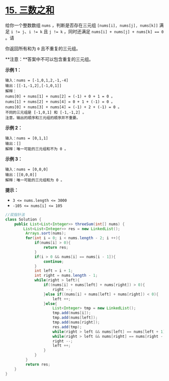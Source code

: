 # [15. 三数之和](https://leetcode.cn/problems/3sum/)

给你一个整数数组 `nums` ，判断是否存在三元组 `[nums[i], nums[j], nums[k]]` 满足 `i != j`、`i != k` 且 `j != k` ，同时还满足 `nums[i] + nums[j] + nums[k] == 0` 。请

你返回所有和为 `0` 且不重复的三元组。

**注意：**答案中不可以包含重复的三元组。

 

 

**示例 1：**

```
输入：nums = [-1,0,1,2,-1,-4]
输出：[[-1,-1,2],[-1,0,1]]
解释：
nums[0] + nums[1] + nums[2] = (-1) + 0 + 1 = 0 。
nums[1] + nums[2] + nums[4] = 0 + 1 + (-1) = 0 。
nums[0] + nums[3] + nums[4] = (-1) + 2 + (-1) = 0 。
不同的三元组是 [-1,0,1] 和 [-1,-1,2] 。
注意，输出的顺序和三元组的顺序并不重要。
```

**示例 2：**

```
输入：nums = [0,1,1]
输出：[]
解释：唯一可能的三元组和不为 0 。
```

**示例 3：**

```
输入：nums = [0,0,0]
输出：[[0,0,0]]
解释：唯一可能的三元组和为 0 。
```

 

**提示：**

- `3 <= nums.length <= 3000`
- `-105 <= nums[i] <= 105`



```java
//双指针法
class Solution {
    public List<List<Integer>> threeSum(int[] nums) {
        List<List<Integer>> res = new LinkedList();
         Arrays.sort(nums);
         for(int i = 0; i < nums.length - 2; i ++){
             if(nums[i] > 0){
                 return res;
             }
             if(i > 0 && nums[i] == nums[i - 1]){
                 continue;
             }
             int left = i + 1;
             int right = nums.length - 1;
             while(right > left){
                 if((nums[i] + nums[left] + nums[right]) > 0){
                     right --;
                 }else if((nums[i] + nums[left] + nums[right]) < 0){
                     left ++;
                 }else{
                     List<Integer> tmp = new LinkedList();
                     tmp.add(nums[i]);
                     tmp.add(nums[left]);
                     tmp.add(nums[right]);
                     res.add(tmp);
                     while(right > left && nums[left] == nums[left + 1]) left ++;
                     while(right > left && nums[right] == nums[right - 1]) right --;
                     right --;
                     left ++;
                 }
             }
         }
         return res;
    }
}
```

